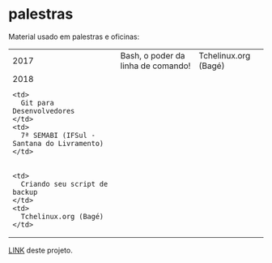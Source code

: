 # palestras
Material usado em palestras e oficinas:

<table>
  
  <tr>
    <td>
      2017
    </td>
    <td>
      Bash, o poder da linha de comando!
    </td>
    <td>
      Tchelinux.org (Bagé)
    </td>
  </tr>
  
  <tr>
    <td>
      2018
    
    <td>
      Git para Desenvolvedores
    </td>
    <td>
      7ª SEMABI (IFSul - Santana do Livramento)
    </td>
  </tr>
  
  <tr>
    <td>
      
    <td>
      Criando seu script de backup
    </td>
    <td>
      Tchelinux.org (Bagé)
    </td>
  </tr>
  
</table>

<a href="https://github.com/sandrocustodiobr/palestras/">LINK</a> deste projeto.
